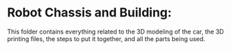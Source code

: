# Robot Chassis and Building:

This folder contains everything related to the 3D modeling of the car, the 3D printing files, the steps to put it together, and all the parts being used.
